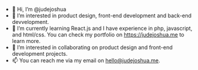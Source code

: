 - 👋 Hi, I’m @judejoshua
- 👀 I’m interested in product design, front-end development and back-end devvelopment.
- 🌱 I’m currently learning React.js and I have experience in php, javascript, and html/css. You can check my portfolio on https://judejoshua.me to learn more.
- 💞️ I’m interested in collaborating on product design and front-end development projects.
- 📫 You can reach me via my email on hello@judejoshua.me.

<!---
judejoshua/judejoshua is a ✨ special ✨ repository because its `README.md` (this file) appears on your GitHub profile.
You can click the Preview link to take a look at your changes.
--->
